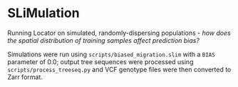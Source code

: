 # SLiMulation

Running Locator on simulated, randomly-dispersing populations -
*how does the spatial distribution of training samples affect prediction bias?*

Simulations were run using `scripts/biased_migration.slim` with a `BIAS` parameter of 0.0;
output tree sequences were processed using `scripts/process_treeseq.py` and VCF genotype files were then converted to Zarr format.
